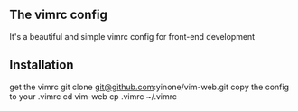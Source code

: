 ## The vimrc config
It's a beautiful and simple vimrc config for front-end development
## Installation
get the vimrc
    git clone git@github.com:yinone/vim-web.git
copy the config to your .vimrc
    cd vim-web
    cp .vimrc ~/.vimrc

